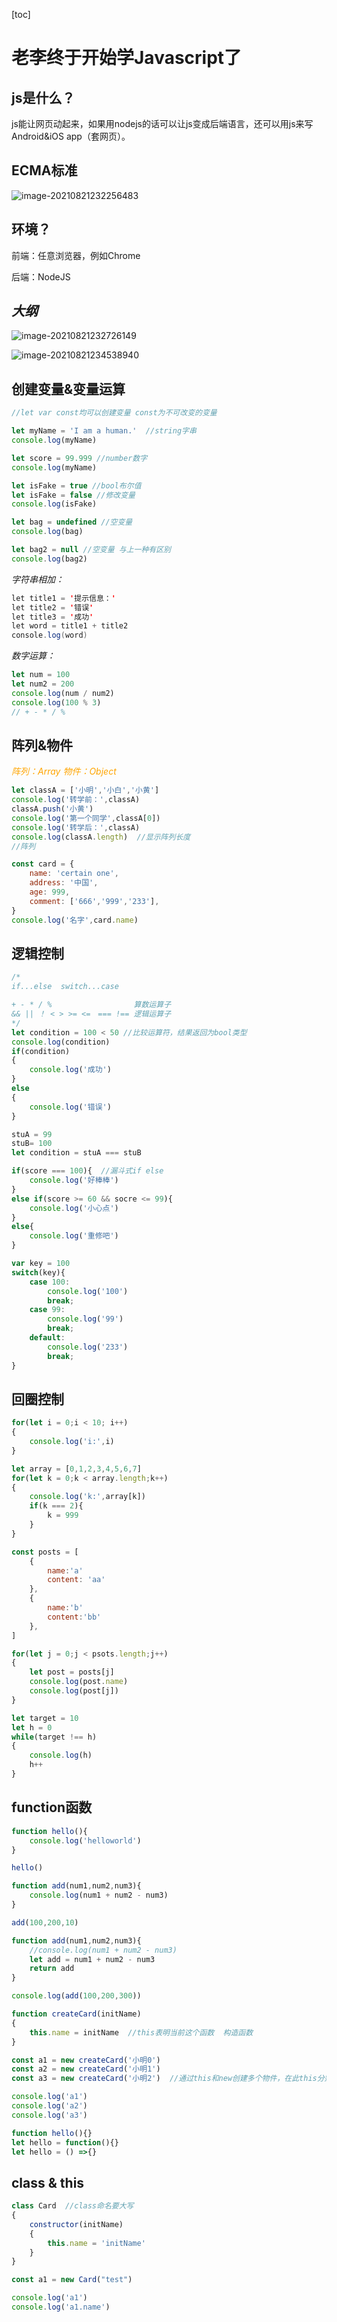 [toc]

# 老李终于开始学Javascript了



## js是什么？

js能让网页动起来，如果用nodejs的话可以让js变成后端语言，还可以用js来写Android&iOS app（套网页）。



## ECMA标准

![image-20210821232256483](D:\Github_Clone\KeXie_HARDWARE_Files\js\img\image-20210821232256483.png)



## 环境？

前端：任意浏览器，例如Chrome

后端：NodeJS



## *大纲*

![image-20210821232726149](D:\Github_Clone\KeXie_HARDWARE_Files\js\img\image-20210821232726149.png)

![image-20210821234538940](D:\Github_Clone\KeXie_HARDWARE_Files\js\img\image-20210821234349073.png)



## 创建变量&变量运算

```javascript
//let var const均可以创建变量 const为不可改变的变量

let myName = 'I am a human.'  //string字串
console.log(myName)

let score = 99.999 //number数字
console.log(myName)

let isFake = true //bool布尔值
let isFake = false //修改变量
console.log(isFake)

let bag = undefined //空变量
console.log(bag)

let bag2 = null //空变量 与上一种有区别
console.log(bag2)
```

*字符串相加：*

```java
let title1 = '提示信息：'
let title2 = '错误'
let title3 = '成功'
let word = title1 + title2
console.log(word)
```

*数字运算：*

```javascript
let num = 100
let num2 = 200
console.log(num / num2)
console.log(100 % 3)
// + - * / %
```



## 阵列&物件

<font color = orange>*阵列：Array  物件：Object* </font>

```javascript
let classA = ['小明','小白','小黄']
console.log('转学前：',classA)
classA.push('小黄')
console.log('第一个同学',classA[0])
console.log('转学后：',classA)
console.log(classA.length)  //显示阵列长度
//阵列

const card = {
    name: 'certain one',
    address: '中国',
    age: 999,
    comment: ['666','999','233'],
}
console.log('名字',card.name)
```



## 逻辑控制

```javascript
/*
if...else  switch...case

+ - * / % 　　              算数运算子
&& || ！ < > >= <=　=== !== 逻辑运算子
*/
let condition = 100 < 50 //比较运算符，结果返回为bool类型
console.log(condition)
if(condition)
{
    console.log('成功')
}
else
{
    console.log('错误')
}

stuA = 99
stuB= 100
let condition = stuA === stuB

if(score === 100){  //漏斗式if else
    console.log('好棒棒')
}
else if(score >= 60 && socre <= 99){
    console.log('小心点')
}
else{
    console.log('重修吧')
}

var key = 100
switch(key){
    case 100:
        console.log('100')
        break;
    case 99:
        console.log('99')
        break;
    default:
        console.log('233')
        break;
}
```



## 回圈控制

```javascript
for(let i = 0;i < 10; i++)
{
    console.log('i:',i)
}

let array = [0,1,2,3,4,5,6,7]
for(let k = 0;k < array.length;k++)
{
    console.log('k:',array[k])
    if(k === 2){
        k = 999
    }
}

const posts = [
    {
        name:'a'
        content: 'aa'
    },
    {
        name:'b'
        content:'bb'
    },
]

for(let j = 0;j < psots.length;j++)
{
    let post = posts[j]
    console.log(post.name)
    console.log(post[j])
}

let target = 10
let h = 0
while(target !== h)
{
    console.log(h)
    h++
}
```



## function函数

```javascript
function hello(){
    console.log('helloworld')
}

hello()

function add(num1,num2,num3){
    console.log(num1 + num2 - num3)
}

add(100,200,10)

function add(num1,num2,num3){
    //console.log(num1 + num2 - num3)
    let add = num1 + num2 - num3
    return add
}

console.log(add(100,200,300))

function createCard(initName)
{
    this.name = initName  //this表明当前这个函数  构造函数
}

const a1 = new createCard('小明0')
const a2 = new createCard('小明1')
const a3 = new createCard('小明2')  //通过this和new创建多个物件，在此this分别代表a1,a2,a3

console.log('a1')
console.log('a2')
console.log('a3')

function hello(){}
let hello = function(){}
let hello = () =>{}
```



## class & this

```javascript
class Card  //class命名要大写
{
    constructor(initName)
    {
        this.name = 'initName'
    }
}

const a1 = new Card("test")

console.log('a1')
console.log('a1.name')
```

